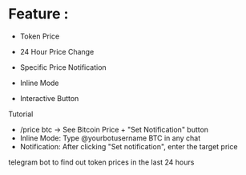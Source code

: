 # Feature :
- Token Price

- 24 Hour Price Change

- Specific Price Notification

- Inline Mode

- Interactive Button

Tutorial
- /price btc → See Bitcoin Price + "Set Notification" button
- Inline Mode: Type @yourbotusername BTC in any chat
- Notification: After clicking "Set notification", enter the target price



  
telegram bot to find out token prices in the last 24 hours
